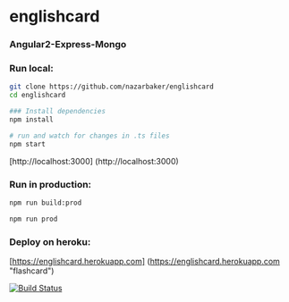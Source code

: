 # englishcard

### Angular2-Express-Mongo

### Run local:
```bash
git clone https://github.com/nazarbaker/englishcard
cd englishcard

### Install dependencies
npm install

# run and watch for changes in .ts files
npm start

```
[http://localhost:3000] (http://localhost:3000)

### Run in production:
```bash
npm run build:prod

npm run prod
```

### Deploy on heroku:
[https://englishcard.herokuapp.com] (https://englishcard.herokuapp.com "flashcard")

[![Build Status](https://travis-ci.org/nazarbaker/englishcard.svg?branch=feature/travis)](https://travis-ci.org/nazarbaker/englishcard)
